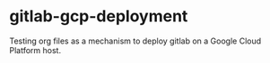 # gitlab-gcp-deployment
Testing org files as a mechanism to deploy gitlab on a Google Cloud Platform host.
